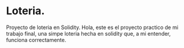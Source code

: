 # Loteria.
Proyecto de loteria en Solidity.
Hola, este es el proyecto practico de mi trabajo final, una simpe loteria hecha en solidity que, a mi entender, funciona correctamente. 
